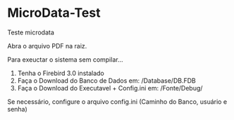 # MicroData-Test
Teste microdata

Abra o arquivo PDF na raiz.


Para exeuctar o sistema sem compilar...

1. Tenha o Firebird 3.0 instalado
2. Faça o Download do Banco de Dados em: /Database/DB.FDB
3. Faça o Download do Executavel + Config.ini em: /Fonte/Debug/

Se necessário, configure o arquivo config.ini (Caminho do Banco, usuário e senha)